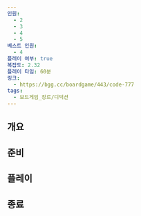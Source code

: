 ```yaml
---
인원:
  - 2
  - 3
  - 4
  - 5
베스트 인원:
  - 4
플레이 여부: true
복잡도: 2.32
플레이 타임: 60분
링크:
  - https://bgg.cc/boardgame/443/code-777
tags:
  - 보드게임_장르/디덕션
---
```

## 개요
## 준비
## 플레이
## 종료